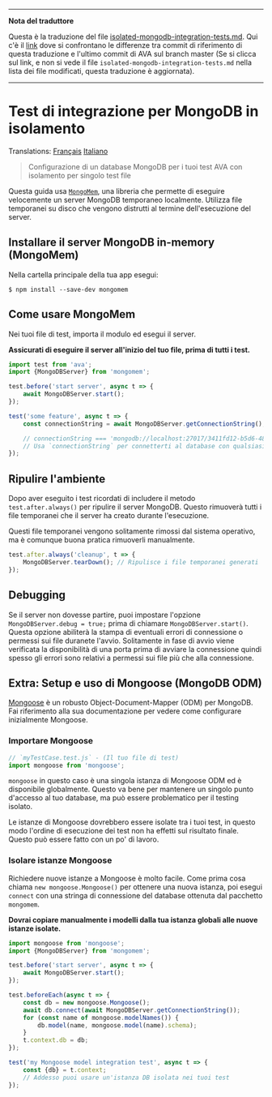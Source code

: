 ___
**Nota del traduttore**

Questa è la traduzione del file [isolated-mongodb-integration-tests.md](https://github.com/sindresorhus/ava/blob/master/docs/recipes/isolated-mongodb-integration-tests.md). Qui c'è il [link](https://github.com/avajs/ava/compare/c09462c3e515c41da8177a3d9ba5fb0f19759653...master#diff-fa5b24a10aa6bb9abd440902e222e84c) dove si confrontano le differenze tra commit di riferimento di questa traduzione e l'ultimo commit di AVA sul branch master (Se si clicca sul link, e non si vede il file `isolated-mongodb-integration-tests.md` nella lista dei file modificati, questa traduzione è aggiornata).
___
# Test di integrazione per MongoDB in isolamento

Translations: [Français](https://github.com/avajs/ava-docs/blob/master/fr_FR/docs/recipes/isolated-mongodb-integration-tests.md)
[Italiano](https://github.com/avajs/ava-docs/blob/master/it_IT/docs/recipes/isolated-mongodb-integration-tests.md)

> Configurazione di un database MongoDB per i tuoi test AVA con isolamento per singolo test file

Questa guida usa [`MongoMem`](https://github.com/CImrie/mongomem), una libreria che permette di eseguire velocemente un server MongoDB temporaneo localmente. Utilizza file temporanei su disco che vengono distrutti al termine dell'esecuzione del server.

## Installare il server MongoDB in-memory (MongoMem)

Nella cartella principale della tua app esegui:

```console
$ npm install --save-dev mongomem
```

## Come usare MongoMem

Nei tuoi file di test, importa il modulo ed esegui il server.

**Assicurati di eseguire il server all'inizio del tuo file, prima di tutti i test.**

```js
import test from 'ava';
import {MongoDBServer} from 'mongomem';

test.before('start server', async t => {
	await MongoDBServer.start();
});

test('some feature', async t => {
	const connectionString = await MongoDBServer.getConnectionString();

	// connectionString === 'mongodb://localhost:27017/3411fd12-b5d6-4860-854c-5bbdb011cb93'
	// Usa `connectionString` per connetterti al database con qualsiasi client. Vedi sotto per l'utilizzo di Mongoose.
});
```

## Ripulire l'ambiente

Dopo aver eseguito i test ricordati di includere il metodo `test.after.always()` per ripulire il server MongoDB. Questo rimuoverà tutti i file temporanei che il server ha creato durante l'esecuzione.

Questi file temporanei vengono solitamente rimossi dal sistema operativo, ma è comunque buona pratica rimuoverli manualmente.

```js
test.after.always('cleanup', t => {
	MongoDBServer.tearDown(); // Ripulisce i file temporanei generati
});
```

## Debugging

Se il server non dovesse partire, puoi impostare l'opzione `MongoDBServer.debug = true;` prima di chiamare `MongoDBServer.start()`. Questa opzione abiliterà la stampa di eventuali errori di connessione o permessi sui file duranete l'avvio. Solitamente in fase di avvio viene verificata la disponibilità di una porta prima di avviare la connessione quindi spesso gli errori sono relativi a permessi sui file più che alla connessione.

## Extra: Setup e uso di Mongoose (MongoDB ODM)

[Mongoose](http://mongoosejs.com) è un robusto Object-Document-Mapper (ODM) per MongoDB. Fai riferimento alla sua documentazione per vedere come configurare inizialmente Mongoose.

### Importare Mongoose

```js
// `myTestCase.test.js` - (Il tuo file di test)
import mongoose from 'mongoose';
```

`mongoose` in questo caso è una singola istanza di Mongoose ODM ed è disponibile globalmente. Questo va bene per mantenere un singolo punto d'accesso al tuo database, ma può essere problematico per il testing isolato.

Le istanze di Mongoose dovrebbero essere isolate tra i tuoi test, in questo modo l'ordine di esecuzione dei test non ha effetti sul risultato finale. Questo può essere fatto con un po' di lavoro.

### Isolare istanze Mongoose

Richiedere nuove istanze a Mongoose è molto facile. Come prima cosa chiama `new mongoose.Mongoose()` per ottenere una nuova istanza, poi esegui `connect` con una stringa di connessione del database ottenuta dal pacchetto `mongomem`.

**Dovrai copiare manualmente i modelli dalla tua istanza globali alle nuove istanze isolate.**

```js
import mongoose from 'mongoose';
import {MongoDBServer} from 'mongomem';

test.before('start server', async t => {
	await MongoDBServer.start();
});

test.beforeEach(async t => {
	const db = new mongoose.Mongoose();
	await db.connect(await MongoDBServer.getConnectionString());
	for (const name of mongoose.modelNames()) {
		db.model(name, mongoose.model(name).schema);
	}
	t.context.db = db;
});

test('my Mongoose model integration test', async t => {
	const {db} = t.context;
	// Addesso puoi usare un'istanza DB isolata nei tuoi test
});
```
